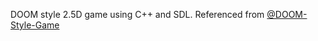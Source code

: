 DOOM style 2.5D game using C++ and SDL.
Referenced from [@DOOM-Style-Game](https://github.com/StanislavPetrovV/DOOM-style-Game)